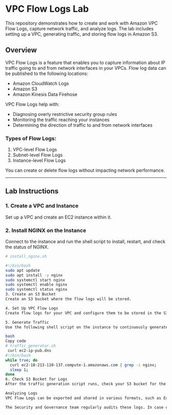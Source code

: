 
# VPC Flow Logs Lab

This repository demonstrates how to create and work with Amazon VPC Flow Logs, capture network traffic, and analyze logs. The lab includes setting up a VPC, generating traffic, and storing flow logs in Amazon S3.

## Overview

VPC Flow Logs is a feature that enables you to capture information about IP traffic going to and from network interfaces in your VPCs. Flow log data can be published to the following locations:
- Amazon CloudWatch Logs
- Amazon S3
- Amazon Kinesis Data Firehose

VPC Flow Logs help with:
- Diagnosing overly restrictive security group rules
- Monitoring the traffic reaching your instances
- Determining the direction of traffic to and from network interfaces

### Types of Flow Logs:
1. VPC-level Flow Logs
2. Subnet-level Flow Logs
3. Instance-level Flow Logs

You can create or delete flow logs without impacting network performance.

---

## Lab Instructions

### 1. Create a VPC and Instance
Set up a VPC and create an EC2 instance within it.

### 2. Install NGINX on the Instance
Connect to the instance and run the shell script to install, restart, and check the status of NGINX.

```bash
# install_nginx.sh

#!/bin/bash
sudo apt update
sudo apt install -y nginx
sudo systemctl start nginx
sudo systemctl enable nginx
sudo systemctl status nginx
3. Create an S3 Bucket
Create an S3 bucket where the flow logs will be stored.

4. Set Up VPC Flow Logs
Create flow logs for your VPC and configure them to be stored in the S3 bucket.

5. Generate Traffic
Use the following shell script on the instance to continuously generate traffic to your NGINX server:

bash
Copy code
# traffic_generator.sh
 curl ec2-ip-pub.dns
#!/bin/bash
while true; do
  curl ec2-18-213-110-137.compute-1.amazonaws.com | grep -i nginx;
  sleep 1;
done
6. Check S3 Bucket for Logs
After the traffic generation script runs, check your S3 bucket for the AWS logs.

Analyzing Logs
VPC Flow Logs can be exported and shared in various formats, such as Excel sheets, allowing for easy data manipulation and reporting. The logs can also be integrated into Power BI to generate graphical representations, providing insights into network activity.

The Security and Governance team regularly audits these logs. In case of repeated suspicious hits, they may block the IP addresses involved to ensure network security.
